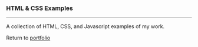### HTML & CSS Examples
***

A collection of HTML, CSS, and Javascript examples of my work.

Return to [portfolio](../../../)
